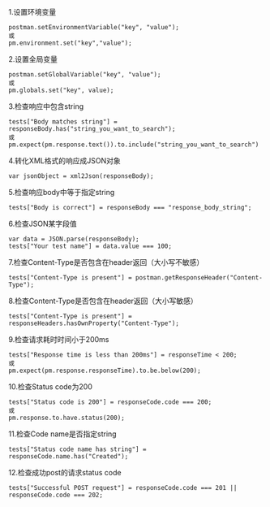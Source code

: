 1.设置环境变量
```
postman.setEnvironmentVariable("key", "value");
或
pm.environment.set("key","value");
```
2.设置全局变量
```
postman.setGlobalVariable("key", "value");
或
pm.globals.set("key", value);
```
3.检查响应中包含string
```
tests["Body matches string"] = responseBody.has("string_you_want_to_search");
或
pm.expect(pm.response.text()).to.include("string_you_want_to_search")
```
4.转化XML格式的响应成JSON对象
```
var jsonObject = xml2Json(responseBody);
```
5.检查响应body中等于指定string
```
tests["Body is correct"] = responseBody === "response_body_string";
```
6.检查JSON某字段值
```
var data = JSON.parse(responseBody);
tests["Your test name"] = data.value === 100;
```
7.检查Content-Type是否包含在header返回（大小写不敏感）
```
tests["Content-Type is present"] = postman.getResponseHeader("Content-Type");
```
8.检查Content-Type是否包含在header返回（大小写敏感）
```
tests["Content-Type is present"] = responseHeaders.hasOwnProperty("Content-Type");
```
9.检查请求耗时时间小于200ms
```
tests["Response time is less than 200ms"] = responseTime < 200;
或
pm.expect(pm.response.responseTime).to.be.below(200);
```
10.检查Status code为200
```
tests["Status code is 200"] = responseCode.code === 200;
或
pm.response.to.have.status(200);
```
11.检查Code name是否指定string
```
tests["Status code name has string"] = responseCode.name.has("Created");
```
12.检查成功post的请求status code
```
tests["Successful POST request"] = responseCode.code === 201 || responseCode.code === 202;
```